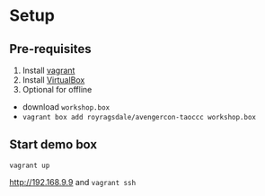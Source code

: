 # Setup

## Pre-requisites 

1. Install [vagrant](https://www.vagrantup.com/)
2. Install [VirtualBox](https://www.virtualbox.org/)
3. Optional for offline
  - download `workshop.box`
  - `vagrant box add royragsdale/avengercon-taoccc workshop.box`

## Start demo box

```
vagrant up
```

<http://192.168.9.9> and `vagrant ssh`
